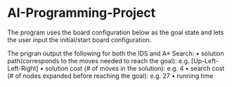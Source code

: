 # AI-Programming-Project

The program uses the board configuration below as the goal state and lets the user input the initial/start board configuration.

The prigran output the following for both the IDS and A* Search:
• solution path(corresponds to the moves needed to reach the goal): e.g. [Up-Left-Left-Right]
• solution cost (# of moves in the solution): e.g. 4
• search cost (# of nodes expanded before reaching the goal): e.g. 27
• running time
